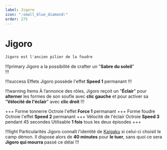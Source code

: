 ```yaml
---
label: Jigoro
icon: ":small_blue_diamond:"
order: 275
---
```


# Jigoro

```txt
Jigoro est l'ancien pilier de la foudre
```

!!!primary
Jigoro a la possibilité de crafter un "**Sabre du soleil**" <br>
!!!

!!!success Effets
Jigoro possède l'effet **Speed 1** permanant
!!!

!!!warning Items
À l’annonce des rôles, Jigoro reçoit un "**Éclair**" pour **alterner** les formes de son soufle avec **clic gauche** et pour activer sa "**Vélocité de l'éclair**" avec **clic droit**
!!!

+++ Forme tonnerre
Octroie l'effet **Force 1** permanant
+++ Forme foudre
Octroie l'effet **Speed 2** permanant
+++ Vélocité de l'éclair
Octroie **Speed 3** pendant 45 secondes
Utilisable **1 fois** tous les deux épisodes
+++

!!!light Particularités
Jigoro connaît l'identité de [Kaigaku](../demon/kaigaku) si celui-ci choisit le camp démon. Il dispose alors de **40 minutes** pour **le tuer**, sans quoi ce sera **Jigoro qui mourra** passé ce délai
!!!







